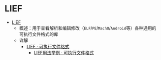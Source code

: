 # LIEF

* [LIEF](https://lief-project.github.io/)
  * 概述：用于查看解析和编辑修改（`ELF`/`PE`/`MachO`/`Android`等）各种通用的可执行文件格式的库
  * 详解
    * [LIEF · 可执行文件格式](https://book.crifan.org/books/executable_file_format/website/related_tool/lief/)
      * [LIEF用法举例 · 可执行文件格式](https://book.crifan.org/books/executable_file_format/website/related_tool/lief/usage_examples/)
